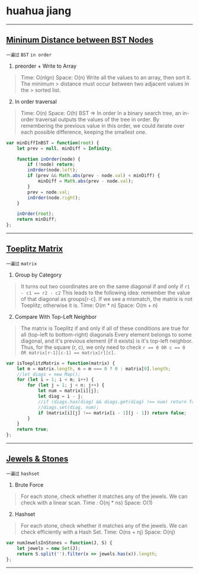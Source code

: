 # huahua jiang


---
## [Mininum Distance between BST Nodes](https://leetcode.com/problems/minimum-distance-between-bst-nodes/description/)
`一遍过` `BST` `in order`

1. preorder + Write to Array
> Time: O(nlgn)
> Space: O(n)
> Write all the values to an array, then sort it. The minimum > distance must occur between two adjacent values in the > sorted list.

2. In order traversal
> Time: O(n)
> Space: O(h)
> BST => In order
> In a binary search tree, an in-order traversal outputs the values of the tree in order. By remembering the previous value in this order, we could iterate over each possible difference, keeping the smallest one.

```javascript
var minDiffInBST = function(root) {
    let prev = null, minDiff = Infinity;

    function inOrder(node) {
        if (!node) return;
        inOrder(node.left);
        if (prev && Math.abs(prev - node.val) < minDiff) {
            minDiff = Math.abs(prev - node.val);
        }
        prev = node.val;
        inOrder(node.right);
    }

    inOrder(root);
    return minDiff;
};
```
---
## [Toeplitz Matrix](https://leetcode.com/problems/toeplitz-matrix/description/)

`一遍过` `matrix`

1. Group by Category
> It turns out two coordinates are on the same diagonal if and only if `r1 - c1 == r2 - c2`
> This leads to the following idea: remember the value of that diagonal as groups[r-c]. If we see a mismatch, the matrix is not Toeplitz; otherwise it is.
> Time: O(m * n)
> Space: O(m + n)

2. Compare With Top-Left Neighbor
> The matrix is Toeplitz if and only if all of these conditions are true for all (top-left to bottom-right) diagonals
> Every element belongs to some diagonal, and it's previous element (if it exists) is it's top-left neighbor. Thus, for the square (r, c), we only need to check `r == 0 OR c == 0 OR matrix[r-1][c-1] == matrix[r][c].`

```javascript
var isToeplitzMatrix = function(matrix) {
    let m = matrix.length, n = m === 0 ? 0 : matrix[0].length;
    //let diags = new Map();
    for (let i = 1; i < m; i++) {
        for (let j = 1; j < n; j++) {
            let num = matrix[i][j];
            let diag = i - j;
            //if (diags.has(diag) && diags.get(diag) !== num) return false;
            //diags.set(diag, num);
            if (matrix[i][j] !== matrix[i - 1][j - 1]) return false;
        }
    }
    return true;
};
```
---
## [Jewels & Stones](https://leetcode.com/problems/jewels-and-stones/description/)

`一遍过` `hashset`

1. Brute Force
> For each stone, check whether it matches any of the jewels. We can check with a linear scan.
> Time : O(nj * ns)
> Space: O(1)

2. Hashset
> For each stone, check whether it matches any of the jewels. We can check efficiently with a Hash Set.
> Time: O(ns + nj)
> Space: O(nj)

```javascript
var numJewelsInStones = function(J, S) {
    let jewels = new Set(J);
    return S.split('').filter(x => jewels.has(x)).length;
};
```
---
